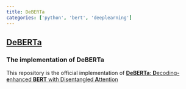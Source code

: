 ```yaml
---
title: DeBERTa
categories: ['python', 'bert', 'deeplearning']
---
```

## [DeBERTa](https://github.com/microsoft/DeBERTa)

### The implementation of DeBERTa


This repository is the official implementation of [ **DeBERTa**: **D**ecoding-**e**nhanced **BERT** with Disentangled **A**ttention ](https://arxiv.org/abs/2006.03654)
